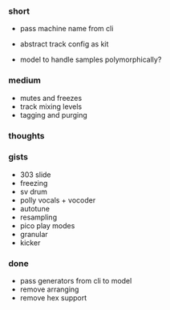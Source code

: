 ### short

- pass machine name from cli
- abstract track config as kit

- model to handle samples polymorphically?

### medium

- mutes and freezes
- track mixing levels
- tagging and purging

### thoughts

### gists

- 303 slide
- freezing
- sv drum
- polly vocals + vocoder
- autotune
- resampling
- pico play modes
- granular
- kicker

### done

- pass generators from cli to model
- remove arranging
- remove hex support


